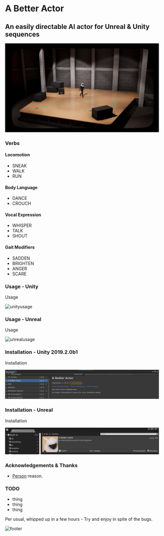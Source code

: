 # A Better Actor
## An easily directable AI actor for Unreal & Unity sequences

![header](images/header.png)

### Verbs

#### Locomotion
- SNEAK
- WALK
- RUN

#### Body Language
- DANCE
- CROUCH

#### Vocal Expression
- WHISPER
- TALK
- SHOUT

#### Gait Modifiers
- SADDEN
- BRIGHTEN
- ANGER
- SCARE

### Usage - Unity

Usage

![unityusage](images/unityusage.gif)

### Usage - Unreal

Usage

![unrealusage](images/unrealusage.gif)

### Installation - Unity 2019.2.0b1

Installation

![header](images/packman.png)

### Installation - Unreal

Installation

![header](images/plugins.png)


### Acknowledgements & Thanks

- [Person](link) reason.


### TODO

- thing
- thing
- thing

Per usual, whipped up in a few hours - Try and enjoy in spite of the bugs.

![footer](images/footer.png)